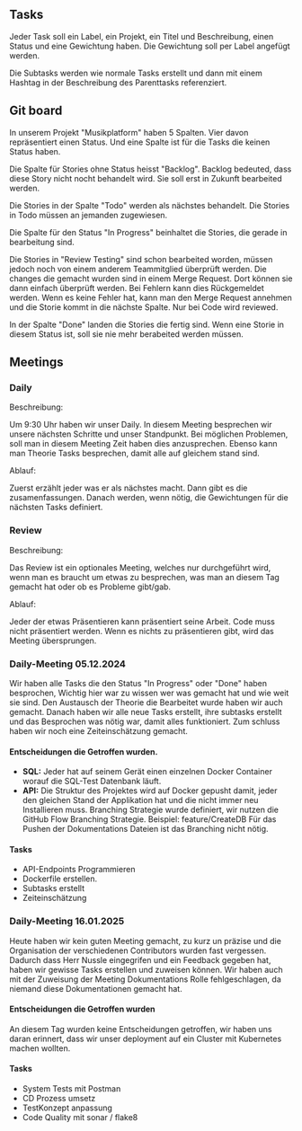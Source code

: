 ## Tasks
Jeder Task soll ein Label, ein Projekt, ein Titel und Beschreibung, einen Status und eine Gewichtung haben. Die Gewichtung soll per Label angefügt werden.

Die Subtasks werden wie normale Tasks erstellt und dann mit einem Hashtag in der Beschreibung des Parenttasks referenziert. 

## Git board
In unserem Projekt "Musikplatform" haben 5 Spalten. Vier davon repräsentiert einen Status.
Und eine Spalte ist für die Tasks die keinen Status haben. 

Die Spalte für Stories ohne Status heisst "Backlog". 
Backlog bedeuted, dass diese Story nicht nocht behandelt wird. Sie soll erst in Zukunft bearbeited werden.

Die Stories in der Spalte "Todo" werden als nächstes behandelt. Die Stories in Todo müssen an jemanden zugewiesen.

Die Spalte für den Status "In Progress" beinhaltet die Stories, die gerade in bearbeitung sind. 

Die Stories in "Review Testing" sind schon bearbeited worden, müssen jedoch noch von einem anderem Teammitglied überprüft werden. 
Die changes die gemacht wurden sind in einem Merge Request. Dort können sie dann einfach überprüft werden.
Bei Fehlern kann dies Rückgemeldet werden. Wenn es keine Fehler hat, kann man den Merge Request annehmen und die Storie kommt in die nächste Spalte.
Nur bei Code wird reviewed. 

In der Spalte "Done" landen die Stories die fertig sind. Wenn eine Storie in diesem Status ist, soll sie nie mehr berabeited werden müssen.

## Meetings
### Daily
Beschreibung:

Um 9:30 Uhr haben wir unser Daily. In diesem Meeting besprechen wir unsere nächsten Schritte und unser Standpunkt. Bei möglichen Problemen,
soll man in diesem Meeting Zeit haben dies anzusprechen. Ebenso kann man Theorie Tasks besprechen, damit alle auf gleichem stand sind.

Ablauf:

Zuerst erzählt jeder was er als nächstes macht. Dann gibt es die zusamenfassungen. Danach werden, wenn nötig, die Gewichtungen für die nächsten Tasks definiert. 

### Review
Beschreibung:

Das Review ist ein optionales Meeting, welches nur durchgeführt wird, wenn man es braucht um etwas zu besprechen, was man an diesem Tag gemacht hat oder ob es Probleme gibt/gab.

Ablauf:

Jeder der etwas Präsentieren kann präsentiert seine Arbeit. Code muss nicht präsentiert werden. Wenn es nichts zu präsentieren gibt, wird das Meeting übersprungen.

### Daily-Meeting 05.12.2024

Wir haben alle Tasks die den Status "In Progress" oder "Done" haben besprochen, Wichtig hier war zu wissen wer was gemacht hat und wie weit sie sind. Den Austausch der Theorie die Bearbeitet wurde haben wir auch gemacht. Danach haben wir alle neue Tasks erstellt, ihre subtasks erstellt und das Besprochen was nötig war, damit alles funktioniert. Zum schluss haben wir noch eine Zeiteinschätzung gemacht.

#### Entscheidungen die Getroffen wurden.
- **SQL:** Jeder hat auf seinem Gerät einen einzelnen Docker Container worauf die SQL-Test Datenbank läuft.
- **API:** Die Struktur des Projektes wird auf Docker gepusht damit, jeder den gleichen Stand der Applikation hat und die nicht immer neu Installieren muss.
Branching Strategie wurde definiert, wir nutzen die GitHub Flow Branching Strategie. Beispiel: feature/CreateDB
Für das Pushen der Dokumentations Dateien ist das Branching nicht nötig.
#### Tasks
- API-Endpoints Programmieren
- Dockerfile erstellen.
- Subtasks erstellt
- Zeiteinschätzung

### Daily-Meeting 16.01.2025

Heute haben wir kein guten Meeting gemacht, zu kurz un präzise und die Organisation der verschiedenen Contributors wurden fast vergessen. Dadurch dass Herr Nussle eingegrifen und ein Feedback gegeben hat, haben wir gewisse Tasks erstellen und zuweisen können. Wir haben auch mit der Zuweisung der Meeting Dokumentations Rolle fehlgeschlagen, da niemand diese Dokumentationen gemacht hat.

#### Entscheidungen die Getroffen wurden
An diesem Tag wurden keine Entscheidungen getroffen, wir haben uns daran erinnert, dass wir unser deployment auf ein Cluster mit Kubernetes machen wollten.

#### Tasks
- System Tests mit Postman
- CD Prozess umsetz
- TestKonzept anpassung
- Code Quality mit sonar / flake8